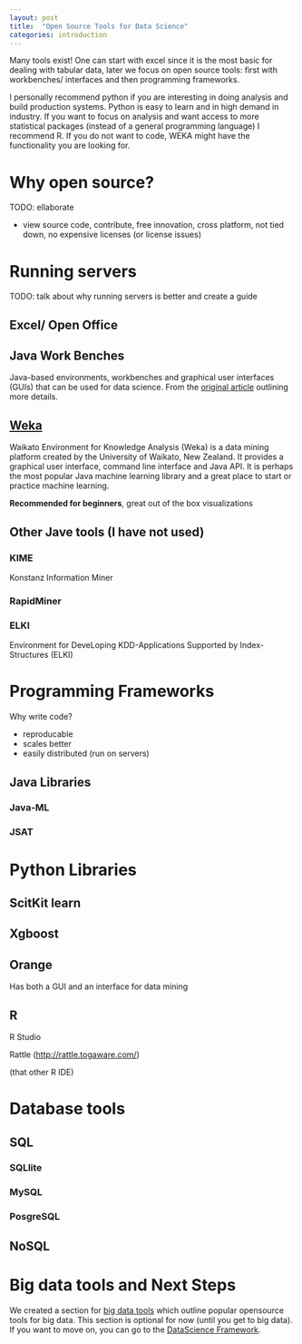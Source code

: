 ```yaml
---
layout: post
title:  "Open Source Tools for Data Science"
categories: introduction 
---
```


Many tools exist!  One can start with excel since it is the most basic for dealing with tabular data, later we focus on open source tools: first with workbenches/ interfaces and then programming frameworks.

I personally recommend python if you are interesting in doing analysis and build production systems.  Python is easy to learn and in high demand in industry.  If you want to focus on analysis and want access to more statistical packages (instead of a general programming language) I recommend R.  If you do not want to code, WEKA might have the functionality you are looking for.

# Why open source?

TODO: ellaborate
-  view source code, contribute, free innovation, cross platform, not tied down, no expensive licenses (or license issues)

# Running servers

TODO: talk about why running servers is better and create a guide

## Excel/ Open Office

## Java Work Benches

Java-based environments, workbenches and graphical user interfaces (GUIs) that can be used for data science.  From the [original article](http://machinelearningmastery.com/java-machine-learning/) outlining more details.

## [Weka](http://www.cs.waikato.ac.nz/ml/weka/)

Waikato Environment for Knowledge Analysis (Weka) is a data mining platform created by the University of Waikato, New Zealand. It  provides a graphical user interface, command line interface and Java API. It is perhaps the most popular Java machine learning library and a great place to start or practice machine learning.

**Recommended for beginners**, great out of the box visualizations

## Other Jave tools (I have not used)

### KIME

Konstanz Information Miner

### RapidMiner 


### ELKI 

Environment for DeveLoping KDD-Applications Supported by Index-Structures (ELKI)

# Programming Frameworks

Why write code?
- reproducable
- scales better
- easily distributed (run on servers)

## Java Libraries

### Java-ML

### JSAT

# Python Libraries

## ScitKit learn

## Xgboost

## Orange
Has both a GUI and an interface for data mining

## R

R Studio

Rattle (http://rattle.togaware.com/)

(that other R IDE)

# Database tools

## SQL

### SQLlite

### MySQL

### PosgreSQL

## NoSQL

# Big data tools and Next Steps

We created a section for [big data tools](opensource-bigdata-tools/) which outline popular opensource tools for big data.  This section is optional for now (until you get to big data).  If you want to move on, you can go to the [DataScience Framework](data-science-framework/).
